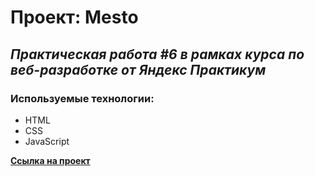 # Проект: Mesto

## _Практическая работа #6 в рамках курса по веб-разработке от Яндекс Практикум_

### Используемые технологии:

- HTML
- CSS
- JavaScript

**[Ссылка на проект](https://nataliekalinkina.github.io/mesto/)**
